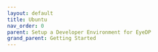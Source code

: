 ```yaml
---
layout: default
title: Ubuntu
nav_order: 0
parent: Setup a Developer Environment for EyeDP
grand_parent: Getting Started
---
```

